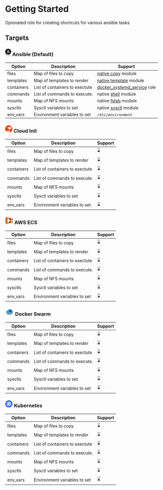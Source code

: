 # Getting Started

Opionated role for creating shortcuts for various ansible tasks

## Targets

### <img src="../images/ansible.png" height=24>  Ansible (Default)
| Option           | Description                                  | Support |
| ---------------- | -------------------------------------------- | -------- |
| files            | Map of files to copy                         | [native copy](https://docs.ansible.com/ansible/latest/modules/copy_module.html) module |
| templates | Map of templates to render | [native template](https://docs.ansible.com/ansible/latest/modules/template_module.html) module |
| containers       | List of containers to exectute               | [docker_systemd_service](https://github.com/moshloop/docker-systemd-service) role |
| commands        | List of commands to execute.                 | native [shell](https://docs.ansible.com/ansible/latest/modules/shell_module.html) module |
| mounts | Map of NFS mounts | native [fstab](https://docs.ansible.com/ansible/latest/modules/fstab_module.html) module |
| sysctls | Sysctl variables to set | native [sysctl](https://docs.ansible.com/ansible/latest/modules/sysctl_module.html) module |
| env_vars | Environment variables to set | `/etc/environment`|

### <img src="../images/cloudinit.png" height=24>  Cloud Init
| Option           | Description                                  | Support |
| ---------------- | -------------------------------------------- | -------- |
| files            | Map of files to copy                         | ⌛ |
| templates | Map of templates to render | ⌛ |
| containers       | List of containers to exectute               | ⌛ |
| commands        | List of commands to execute.                 | ⌛ |
| mounts | Map of NFS mounts | ⌛ |
| sysctls | Sysctl variables to set | ⌛ |
| env_vars | Environment variables to set | ⌛ |

### <img src="../images/ecs.png" height=24>  AWS ECS
| Option           | Description                                  | Support |
| ---------------- | -------------------------------------------- | -------- |
| files            | Map of files to copy                         | ⌛ |
| templates | Map of templates to render | ⌛ |
| containers       | List of containers to exectute               | ⌛ |
| commands        | List of commands to execute.                 | ⌛ |
| mounts | Map of NFS mounts | ⌛ |
| sysctls | Sysctl variables to set | ⌛ |
| env_vars | Environment variables to set | ⌛ |

### <img src="../images/swarm.png" height=24>  Docker Swarm

| Option           | Description                                  | Support |
| ---------------- | -------------------------------------------- | -------- |
| files            | Map of files to copy                         | ⌛ |
| templates | Map of templates to render | ⌛ |
| containers       | List of containers to exectute               | ⌛ |
| commands        | List of commands to execute.                 | ⌛ |
| mounts | Map of NFS mounts | ⌛ |
| sysctls | Sysctl variables to set | ⌛ |
| env_vars | Environment variables to set | ⌛ |

### <img src="../images/kubernetes.png" height=24>  Kubernetes


| Option           | Description                                  | Support |
| ---------------- | -------------------------------------------- | -------- |
| files            | Map of files to copy                         | ⌛ |
| templates | Map of templates to render | ⌛ |
| containers       | List of containers to exectute               | ⌛ |
| commands        | List of commands to execute.                 | ⌛ |
| mounts | Map of NFS mounts | ⌛ |
| sysctls | Sysctl variables to set | ⌛ |
| env_vars | Environment variables to set | ⌛ |